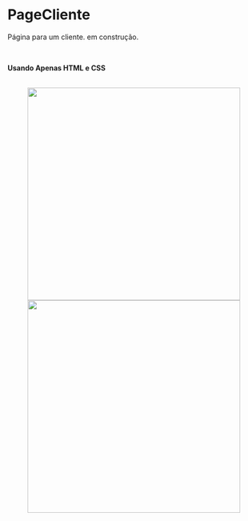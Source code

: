 # PageCliente
<p>Página para um cliente. em construção.<p><br>
<p><b>Usando Apenas HTML e CSS</b></p><br>

<div align="center">
  <img src="img/page.gif" height="425">
  <img src="img/pagemobile.gif" height="425">  
</div>

